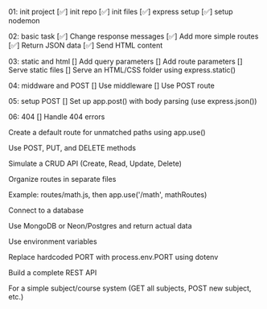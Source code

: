01: init project
[✅] init repo
[✅] init files
[✅] express setup
[✅] setup nodemon

02: basic task
[✅] Change response messages 
[✅] Add more simple routes
[✅] Return JSON data
[✅] Send HTML content

03: static and html
[] Add query parameters
[] Add route parameters
[] Serve static files
[] Serve an HTML/CSS folder using express.static()

04: middware and POST
[] Use middleware
[] Use POST route

05: setup POST
[] Set up app.post() with body parsing (use express.json())

06: 404
[] Handle 404 errors

Create a default route for unmatched paths using app.use()

Use POST, PUT, and DELETE methods

Simulate a CRUD API (Create, Read, Update, Delete)

Organize routes in separate files

Example: routes/math.js, then app.use('/math', mathRoutes)

Connect to a database

Use MongoDB or Neon/Postgres and return actual data

Use environment variables

Replace hardcoded PORT with process.env.PORT using dotenv

Build a complete REST API

For a simple subject/course system (GET all subjects, POST new subject, etc.)
